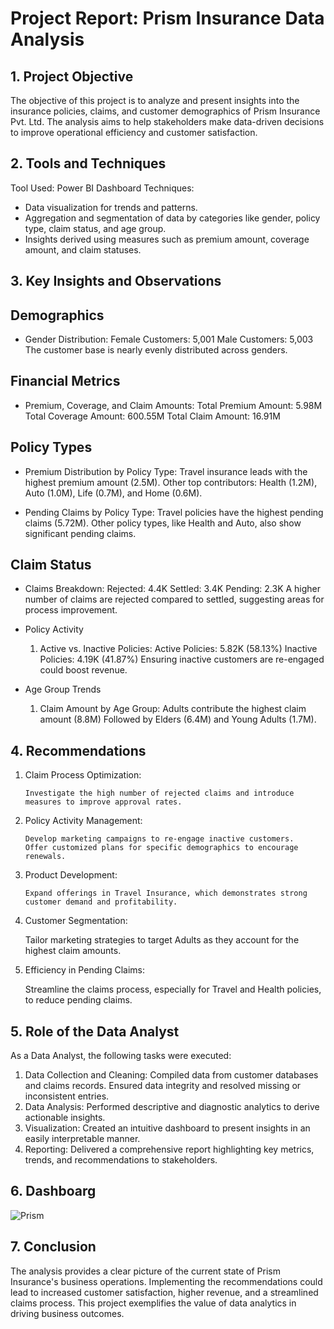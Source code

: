 #                               Project Report: Prism Insurance Data Analysis
                               
## 1. Project Objective
   
The objective of this project is to analyze and present insights into the insurance policies, claims, and customer demographics of Prism Insurance Pvt. Ltd. The analysis aims to help stakeholders make data-driven decisions to improve operational efficiency and customer satisfaction.

## 2. Tools and Techniques
   
Tool Used: Power BI Dashboard
Techniques: 
 -  Data visualization for trends and patterns.
 -  Aggregation and segmentation of data by categories like gender, policy type, claim status, and age group.
 -  Insights derived using measures such as premium amount, coverage amount, and claim statuses.

## 3. Key Insights and Observations

## Demographics
- Gender Distribution:
    Female Customers: 5,001
    Male Customers: 5,003
    The customer base is nearly evenly distributed across genders.
## Financial Metrics
- Premium, Coverage, and Claim Amounts:
    Total Premium Amount: 5.98M
    Total Coverage Amount: 600.55M
    Total Claim Amount: 16.91M
  
## Policy Types
-  Premium Distribution by Policy Type:
    Travel insurance leads with the highest premium amount (2.5M).
    Other top contributors: Health (1.2M), Auto (1.0M), Life (0.7M), and Home (0.6M).
   
- Pending Claims by Policy Type:
    Travel policies have the highest pending claims (5.72M).
    Other policy types, like Health and Auto, also show significant pending claims.
  
## Claim Status
-  Claims Breakdown:
     Rejected: 4.4K
     Settled: 3.4K
     Pending: 2.3K
     A higher number of claims are rejected compared to settled, suggesting areas for process improvement.
   
-  Policy Activity
     1. Active vs. Inactive Policies:
        Active Policies: 5.82K (58.13%)
        Inactive Policies: 4.19K (41.87%)
        Ensuring inactive customers are re-engaged could boost revenue.
-  Age Group Trends
     1. Claim Amount by Age Group:
        Adults contribute the highest claim amount (8.8M)
        Followed by Elders (6.4M) and Young Adults (1.7M).
        
## 4. Recommendations
  1. Claim Process Optimization:
     
         Investigate the high number of rejected claims and introduce measures to improve approval rates.

     
  3. Policy Activity Management:
     
         Develop marketing campaigns to re-engage inactive customers.
         Offer customized plans for specific demographics to encourage renewals.

     
  5. Product Development:
     
         Expand offerings in Travel Insurance, which demonstrates strong customer demand and profitability.
     
  7. Customer Segmentation:
     
        Tailor marketing strategies to target Adults as they account for the highest claim amounts.

     
  9. Efficiency in Pending Claims:
      
        Streamline the claims process, especially for Travel and Health policies, to reduce pending claims.
     
## 5. Role of the Data Analyst
  As a Data Analyst, the following tasks were executed:

  1. Data Collection and Cleaning:
     Compiled data from customer databases and claims records.
     Ensured data integrity and resolved missing or inconsistent entries.
  2. Data Analysis:
     Performed descriptive and diagnostic analytics to derive actionable insights.
  3. Visualization:
     Created an intuitive dashboard to present insights in an easily interpretable manner.
  4. Reporting:
     Delivered a comprehensive report highlighting key metrics, trends, and recommendations to stakeholders.

## 6. Dashboarg
![Prism](https://github.com/user-attachments/assets/b8bf9edc-0204-4d1d-a2f3-922100a4ba2a)

## 7. Conclusion
The analysis provides a clear picture of the current state of Prism Insurance's business operations. Implementing the recommendations could lead to increased customer satisfaction, higher revenue, and a streamlined claims process. This project exemplifies the value of data analytics in driving business outcomes.
